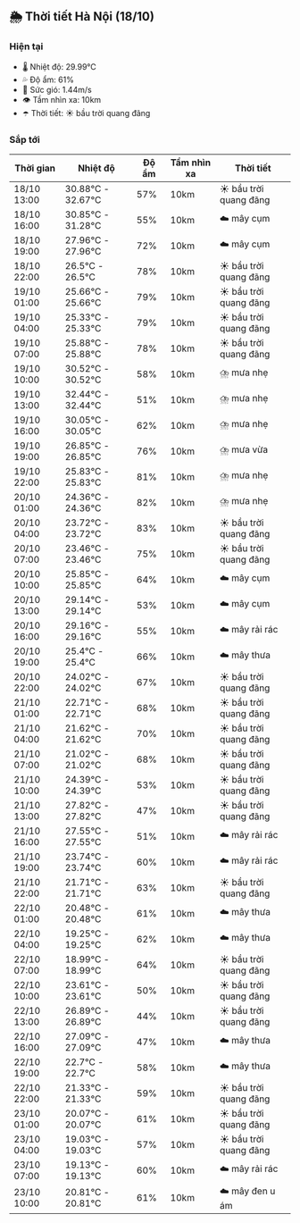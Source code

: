 ## 🌦️ Thời tiết Hà Nội (18/10)

### Hiện tại

- 🌡️ Nhiệt độ: 29.99℃
- 💦 Độ ẩm: 61%
- 💨 Sức gió: 1.44m/s
- 👁️ Tầm nhìn xa: 10km
- ☂️ Thời tiết: ☀️ bầu trời quang đãng

### Sắp tới

| Thời gian | Nhiệt độ | Độ ẩm | Tầm nhìn xa | Thời tiết |
| --- | --- | --- | --- | --- |
| 18/10 13:00 | 30.88℃ - 32.67℃ | 57% | 10km | ☀️ bầu trời quang đãng |
| 18/10 16:00 | 30.85℃ - 31.28℃ | 55% | 10km | ☁️ mây cụm |
| 18/10 19:00 | 27.96℃ - 27.96℃ | 72% | 10km | ☁️ mây cụm |
| 18/10 22:00 | 26.5℃ - 26.5℃ | 78% | 10km | ☀️ bầu trời quang đãng |
| 19/10 01:00 | 25.66℃ - 25.66℃ | 79% | 10km | ☀️ bầu trời quang đãng |
| 19/10 04:00 | 25.33℃ - 25.33℃ | 79% | 10km | ☀️ bầu trời quang đãng |
| 19/10 07:00 | 25.88℃ - 25.88℃ | 78% | 10km | ☀️ bầu trời quang đãng |
| 19/10 10:00 | 30.52℃ - 30.52℃ | 58% | 10km | ⛈️ mưa nhẹ |
| 19/10 13:00 | 32.44℃ - 32.44℃ | 51% | 10km | ⛈️ mưa nhẹ |
| 19/10 16:00 | 30.05℃ - 30.05℃ | 62% | 10km | ⛈️ mưa nhẹ |
| 19/10 19:00 | 26.85℃ - 26.85℃ | 76% | 10km | ⛈️ mưa vừa |
| 19/10 22:00 | 25.83℃ - 25.83℃ | 81% | 10km | ⛈️ mưa nhẹ |
| 20/10 01:00 | 24.36℃ - 24.36℃ | 82% | 10km | ⛈️ mưa nhẹ |
| 20/10 04:00 | 23.72℃ - 23.72℃ | 83% | 10km | ☀️ bầu trời quang đãng |
| 20/10 07:00 | 23.46℃ - 23.46℃ | 75% | 10km | ☀️ bầu trời quang đãng |
| 20/10 10:00 | 25.85℃ - 25.85℃ | 64% | 10km | ☁️ mây cụm |
| 20/10 13:00 | 29.14℃ - 29.14℃ | 53% | 10km | ☁️ mây cụm |
| 20/10 16:00 | 29.16℃ - 29.16℃ | 55% | 10km | ☁️ mây rải rác |
| 20/10 19:00 | 25.4℃ - 25.4℃ | 66% | 10km | ☁️ mây thưa |
| 20/10 22:00 | 24.02℃ - 24.02℃ | 67% | 10km | ☀️ bầu trời quang đãng |
| 21/10 01:00 | 22.71℃ - 22.71℃ | 68% | 10km | ☀️ bầu trời quang đãng |
| 21/10 04:00 | 21.62℃ - 21.62℃ | 70% | 10km | ☀️ bầu trời quang đãng |
| 21/10 07:00 | 21.02℃ - 21.02℃ | 68% | 10km | ☀️ bầu trời quang đãng |
| 21/10 10:00 | 24.39℃ - 24.39℃ | 53% | 10km | ☀️ bầu trời quang đãng |
| 21/10 13:00 | 27.82℃ - 27.82℃ | 47% | 10km | ☀️ bầu trời quang đãng |
| 21/10 16:00 | 27.55℃ - 27.55℃ | 51% | 10km | ☁️ mây rải rác |
| 21/10 19:00 | 23.74℃ - 23.74℃ | 60% | 10km | ☁️ mây rải rác |
| 21/10 22:00 | 21.71℃ - 21.71℃ | 63% | 10km | ☀️ bầu trời quang đãng |
| 22/10 01:00 | 20.48℃ - 20.48℃ | 61% | 10km | ☁️ mây thưa |
| 22/10 04:00 | 19.25℃ - 19.25℃ | 62% | 10km | ☁️ mây thưa |
| 22/10 07:00 | 18.99℃ - 18.99℃ | 64% | 10km | ☀️ bầu trời quang đãng |
| 22/10 10:00 | 23.61℃ - 23.61℃ | 50% | 10km | ☀️ bầu trời quang đãng |
| 22/10 13:00 | 26.89℃ - 26.89℃ | 44% | 10km | ☀️ bầu trời quang đãng |
| 22/10 16:00 | 27.09℃ - 27.09℃ | 47% | 10km | ☁️ mây thưa |
| 22/10 19:00 | 22.7℃ - 22.7℃ | 58% | 10km | ☁️ mây thưa |
| 22/10 22:00 | 21.33℃ - 21.33℃ | 59% | 10km | ☀️ bầu trời quang đãng |
| 23/10 01:00 | 20.07℃ - 20.07℃ | 61% | 10km | ☀️ bầu trời quang đãng |
| 23/10 04:00 | 19.03℃ - 19.03℃ | 57% | 10km | ☀️ bầu trời quang đãng |
| 23/10 07:00 | 19.13℃ - 19.13℃ | 60% | 10km | ☁️ mây rải rác |
| 23/10 10:00 | 20.81℃ - 20.81℃ | 61% | 10km | ☁️ mây đen u ám |
